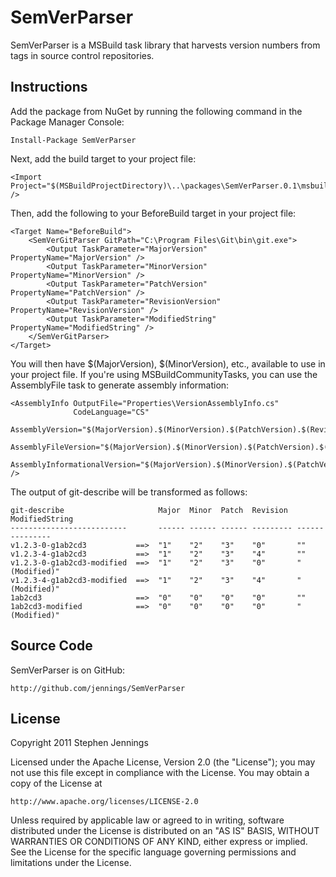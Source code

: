 SemVerParser
====================

SemVerParser is a MSBuild task library that harvests version numbers from
tags in source control repositories.


## Instructions

Add the package from NuGet by running the following command in the Package
Manager Console:

    Install-Package SemVerParser

Next, add the build target to your project file:

    <Import Project="$(MSBuildProjectDirectory)\..\packages\SemVerParser.0.1\msbuild\SemVerParser.Targets" />


Then, add the following to your BeforeBuild target in your project file:

    <Target Name="BeforeBuild">
        <SemVerGitParser GitPath="C:\Program Files\Git\bin\git.exe">
            <Output TaskParameter="MajorVersion" PropertyName="MajorVersion" />
            <Output TaskParameter="MinorVersion" PropertyName="MinorVersion" />
            <Output TaskParameter="PatchVersion" PropertyName="PatchVersion" />
            <Output TaskParameter="RevisionVersion" PropertyName="RevisionVersion" />
            <Output TaskParameter="ModifiedString" PropertyName="ModifiedString" />
        </SemVerGitParser>
    </Target>


You will then have $(MajorVersion), $(MinorVersion), etc., available to use in your
project file. If you're using MSBuildCommunityTasks, you can use the AssemblyFile
task to generate assembly information:

    <AssemblyInfo OutputFile="Properties\VersionAssemblyInfo.cs"
                  CodeLanguage="CS"
                  AssemblyVersion="$(MajorVersion).$(MinorVersion).$(PatchVersion).$(RevisionVersion)"
                  AssemblyFileVersion="$(MajorVersion).$(MinorVersion).$(PatchVersion).$(RevisionVersion)"
                  AssemblyInformationalVersion="$(MajorVersion).$(MinorVersion).$(PatchVersion).$(RevisionVersion)$(ModifiedString)" />


The output of git-describe will be transformed as follows:

    git-describe                     Major  Minor  Patch  Revision  ModifiedString
    --------------------------       ------ ------ ------ --------- ---------------
    v1.2.3-0-g1ab2cd3           ==>  "1"    "2"    "3"    "0"       ""
    v1.2.3-4-g1ab2cd3           ==>  "1"    "2"    "3"    "4"       ""
    v1.2.3-0-g1ab2cd3-modified  ==>  "1"    "2"    "3"    "0"       " (Modified)"
    v1.2.3-4-g1ab2cd3-modified  ==>  "1"    "2"    "3"    "4"       " (Modified)"
    1ab2cd3                     ==>  "0"    "0"    "0"    "0"       ""
    1ab2cd3-modified            ==>  "0"    "0"    "0"    "0"       " (Modified)"


## Source Code

SemVerParser is on GitHub:

    http://github.com/jennings/SemVerParser


## License

Copyright 2011 Stephen Jennings

Licensed under the Apache License, Version 2.0 (the "License");
you may not use this file except in compliance with the License.
You may obtain a copy of the License at

    http://www.apache.org/licenses/LICENSE-2.0

Unless required by applicable law or agreed to in writing, software
distributed under the License is distributed on an "AS IS" BASIS,
WITHOUT WARRANTIES OR CONDITIONS OF ANY KIND, either express or implied.
See the License for the specific language governing permissions and
limitations under the License.
